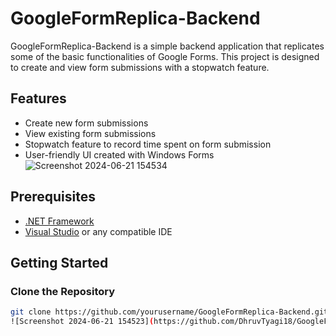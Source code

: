 # GoogleFormReplica-Backend

GoogleFormReplica-Backend is a simple backend application that replicates some of the basic functionalities of Google Forms. This project is designed to create and view form submissions with a stopwatch feature.

## Features

- Create new form submissions
- View existing form submissions
- Stopwatch feature to record time spent on form submission
- User-friendly UI created with Windows Forms
![Screenshot 2024-06-21 154534](https://github.com/DhruvTyagi18/GoogleFormReplica-Backend/assets/92265404/c0a71d8d-50dc-49ee-975e-b6fa317fffc4)

## Prerequisites

- [.NET Framework](https://dotnet.microsoft.com/download/dotnet-framework)
- [Visual Studio](https://visualstudio.microsoft.com/) or any compatible IDE

## Getting Started

### Clone the Repository

```bash
git clone https://github.com/yourusername/GoogleFormReplica-Backend.git
![Screenshot 2024-06-21 154523](https://github.com/DhruvTyagi18/GoogleFormReplica-Backend/assets/92265404/0165ae26-93cb-44e2-8140-8c3b812be913)
